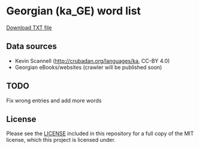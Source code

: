 # Georgian (ka_GE) word list

[Download TXT file](https://github.com/akalongman/geo-words/raw/master/ka_GE.txt)

## Data sources

- Kevin Scannell (http://crubadan.org/languages/ka, CC-BY 4.0) 
- Georgian eBooks/websites (crawler will be published soon)

## TODO

Fix wrong entries and add more words

## License

Please see the [LICENSE](LICENSE.md) included in this repository for a full copy of the MIT license,
which this project is licensed under.
